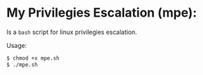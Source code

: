 # My Privilegies Escalation (mpe):
Is a `bash` script for linux privilegies escalation.

Usage:
```bash
$ chmod +x mpe.sh
$ ./mpe.sh
```